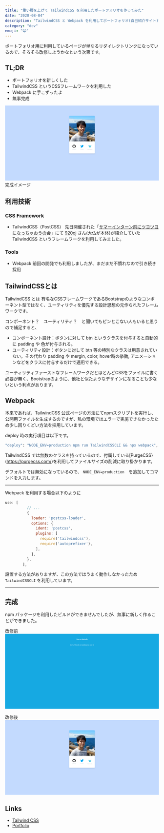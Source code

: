 ```yaml
---
title: "重い腰を上げて TailwindCSS を利用したポートフォリオを作ってみた"
date: "2020-08-04"
description: "TailwindCSS と Webpack を利用してポートフォリオ(自己紹介サイト)を新しく作り直しました。"
category: "dev"
emoji: "😁"
---
```


ポートフォリオ用に利用しているページが単なるリダイレクトリンクになっているので、そろそろ改修しようかなという次第です。

## TL;DR
- ポートフォリオを新しくした
- TailwindCSS というCSSフレームワークを利用した
- Webpack に手こずったよ
- 無事完成

![改修後](./profile_new.png)
完成イメージ

## 利用技術
### CSS Framework
- TailwindCSS（PostCSS）
  先日開催された「[サマーインターン前にツヨツヨになっちゃおうの会](https://connpass.com/event/181419/)」にて [920oj](https://twitter.com/920OJ) さん(大仏が本体)が紹介していた TailwindCSS というフレームワークを利用してみました。

### Tools
- Webpack
  前回の開発でも利用しましたが、まだまだ不慣れなので引き続き採用
  
## TailwindCSSとは
TailwindCSS とは 有名なCSSフレームワークであるBootstrapのようなコンポーネント型ではなく、ユーティリティを優先する設計思想の元作られたフレームワークです。

コンポーネント？　ユーティリティ？　と聞いてもピンとこない人もいると思うので補足すると、

- コンポーネント設計：ボタンに対して btn というクラスを付与すると自動的に padding や 色が付与される。
- ユーティリティ設計：ボタンに対して btn 等の特別なクラスは用意されていない。その代わり padding や mergin, color, hover時の挙動, アニメーションなどをクラスに付与するだけで適用できる。

ユーティリティファーストなフレームワークだとほとんどCSSをファイルに書く必要が無く、Bootstrapのように、他社と似たようなデザインになることも少ないという利点があります。

## Webpack
本来であれば、TailwindCSS 公式ページの方法にてnpmスクリプトを実行し、公開用ファイルを生成するのですが、私の環境ではエラーで実施できなかったため少し回りくどい方法を採用しています。

deploy 時の実行項目は以下です。
```bash
"deploy": "NODE_ENV=production npm run TailwindCSSCLI && npx webpack",
```

TailwindCSS では無数のクラスを持っているので、付属している[PurgeCSS}(https://purgecss.com/)を利用してファイルサイズの削減に取り掛かります。

デフォルトでは無効になっているので、 ```NODE_ENV=production```　を追加してコマンドを入力します。

---

Webpack を利用する場合以下のように
```webpack.config.js
use: [
          // ...
          {
            loader: 'postcss-loader',
            options: {
              ident: 'postcss',
              plugins: [
                require('tailwindcss'),
                require('autoprefixer'),
              ],
            },
          },
        ],
```
設置する方法がありますが、この方法ではうまく動作しなかったため ```TailwindCSSCLI``` を利用しています。

---

## 完成

npm パッケージを利用したビルドができませんでしたが、無事に新しく作ることができました。

改修前
![改修後](./profile_old.png)

改修後
![改修後](./profile_new.png)

## Links
- [Tailwind CSS](https://tailwindcss.com/)
- [Portfolio](https://ue-y.me)
